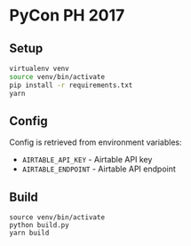# PyCon PH 2017

## Setup

```sh
virtualenv venv
source venv/bin/activate
pip install -r requirements.txt
yarn
```

## Config

Config is retrieved from environment variables:

- `AIRTABLE_API_KEY` - Airtable API key
- `AIRTABLE_ENDPOINT` - Airtable API endpoint

## Build

```
source venv/bin/activate
python build.py
yarn build
```
